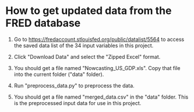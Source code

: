 # How to get updated data from the FRED database

1. Go to https://fredaccount.stlouisfed.org/public/datalist/5564 to access the saved data list of the 34 input variables in this project.

2. Click "Download Data" and select the "Zipped Excel" format.

3. You should get a file named "Nowcasting_US_GDP.xls". Copy that file into the current folder ("data" folder).

4. Run "preprocess_data.py" to preprocess the data.

5. You should get a file named "merged_data.csv" in the "data" folder. This is the preprocessed input data for use in this project.